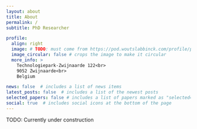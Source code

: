 ```yaml
---
layout: about
title: About
permalink: /
subtitle: PhD Researcher

profile:
  align: right
  image: # TODO: must come from https://pod.woutslabbinck.com/profile/profile.png or https://pod.woutslabbinck.com/profile/card
  image_circular: false # crops the image to make it circular
  more_info: >
    Technologiepark-Zwijnaarde 122<br>
    9052 Zwijnaarde<br>
    Belgium

news: false  # includes a list of news items
latest_posts: false  # includes a list of the newest posts
selected_papers: false # includes a list of papers marked as "selected={true}"
social: true  # includes social icons at the bottom of the page
---
```


TODO: Currently under construction